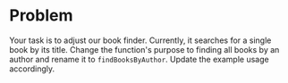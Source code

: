 # Problem
Your task is to adjust our book finder. Currently, it searches for a single book by its title. Change the function's purpose to finding all books by an author and rename it to `findBooksByAuthor`. Update the example usage accordingly.
